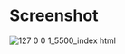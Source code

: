 # Screenshot

![127 0 0 1_5500_index html](https://github.com/user-attachments/assets/70c411e3-64cf-419d-9c1d-ce004c5d76db)
